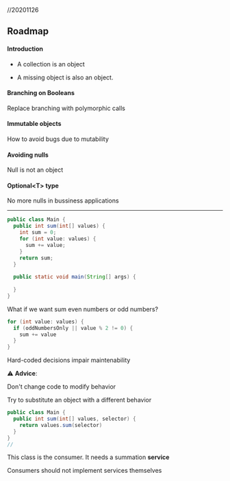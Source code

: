 //20201126

## Roadmap

#### Introduction

* A collection is an object

* A missing object is also an object. 

#### Branching on Booleans

Replace branching with polymorphic calls

#### Immutable objects

How to avoid bugs due to mutability

#### Avoiding nulls

Null is not an object

#### Optional\<T> type

No more nulls in bussiness applications

----

```java
public class Main {
  public int sum(int[] values) {
    int sum = 0;
    for (int value: values) {
      sum += value;
    }
    return sum;
  }
  
  public static void main(String[] args) {
    
  }
}
```

What if we want sum even numbers or odd numbers?

```java
for (int value: values) {
  if (oddNumbersOnly || value % 2 != 0) {
    sum += value
  }
}
```

Hard-coded decisions impair maintenability

:warning: **Advice**:

Don't change code to modify behavior

Try to substitute an object with a different behavior



```java
public class Main {
  public int sum(int[] values, selector) {
    return values.sum(selector)
  }
}
// 
```

This class is the consumer. It needs a summation **service**

Consumers should not implement services themselves

